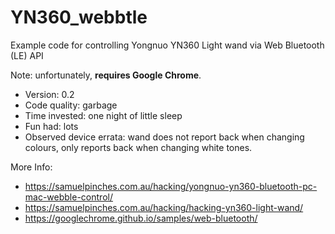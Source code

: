 # YN360_webbtle
Example code for controlling Yongnuo YN360 Light wand via Web Bluetooth (LE) API

Note: unfortunately, **requires Google Chrome**.

- Version: 0.2
- Code quality: garbage
- Time invested: one night of little sleep
- Fun had: lots
- Observed device errata: wand does not report back when changing colours, only reports back when changing white tones.

More Info: 
- https://samuelpinches.com.au/hacking/yongnuo-yn360-bluetooth-pc-mac-webble-control/
- https://samuelpinches.com.au/hacking/hacking-yn360-light-wand/
- https://googlechrome.github.io/samples/web-bluetooth/
